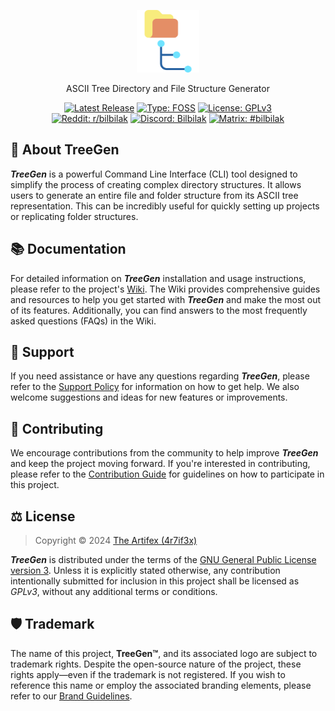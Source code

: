 <p align="center">
    <a href="#">
        <img height="100" src="https://raw.githubusercontent.com/bilbilak/treegen/main/.github/assets/treegen-icon.png" alt="Icon">
    </a>
</p>

<p align="center">
    ASCII Tree Directory and File Structure Generator
</p>

<p align="center">
    <a href="https://github.com/bilbilak/treegen/releases/latest">
        <img src="https://img.shields.io/github/v/release/bilbilak/treegen?include_prereleases&sort=semver&display_name=tag&style=flat-square&color=blue" alt="Latest Release"></a>
    <a href="https://en.wikipedia.org/wiki/Free_and_open-source_software">
        <img src="https://img.shields.io/badge/type-FOSS-3da639?style=flat-square" alt="Type: FOSS"></a>
    <a href="https://github.com/bilbilak/treegen/blob/main/LICENSE.md">
        <img src="https://img.shields.io/badge/license-GPL--3.0-be0000?style=flat-square" alt="License: GPLv3"></a>
    <br>
    <a href="https://www.reddit.com/r/bilbilak">
        <img src="https://img.shields.io/badge/Reddit-r%2Fbilbilak-ff4500?logo=reddit&style=flat-square" alt="Reddit: r/bilbilak"></a>
    <a href="https://discord.gg/zAZATWqVmK">
        <img src="https://img.shields.io/badge/Discord-Bilbilak-5865f2?logo=discord&style=flat-square" alt="Discord: Bilbilak"></a>
    <a href="https://matrix.to/#/#bilbilak:matrix.org">
        <img src="https://img.shields.io/badge/Matrix-%23bilbilak-000000?logo=matrix&style=flat-square" alt="Matrix: #bilbilak"></a>
</p>

## 📖 About TreeGen

**_TreeGen_** is a powerful Command Line Interface (CLI) tool designed to simplify the process of creating complex directory structures. It allows users to generate an entire file and folder structure from its ASCII tree representation. This can be incredibly useful for quickly setting up projects or replicating folder structures.

## 📚 Documentation

For detailed information on **_TreeGen_** installation and usage instructions, please refer to the project's [Wiki](https://github.com/bilbilak/treegen/wiki). The Wiki provides comprehensive guides and resources to help you get started with **_TreeGen_** and make the most out of its features. Additionally, you can find answers to the most frequently asked questions (FAQs) in the Wiki.

## 👥 Support

If you need assistance or have any questions regarding **_TreeGen_**, please refer to the [Support Policy](https://github.com/bilbilak/treegen/blob/main/docs/SUPPORT.md) for information on how to get help. We also welcome suggestions and ideas for new features or improvements.

## 🤝 Contributing

We encourage contributions from the community to help improve **_TreeGen_** and keep the project moving forward. If you're interested in contributing, please refer to the [Contribution Guide](https://github.com/bilbilak/treegen/blob/main/docs/CONTRIBUTING.md) for guidelines on how to participate in this project.

## ⚖️ License

> Copyright © 2024 [The Artifex (4r7if3x)](https://github.com/4r7if3x)

**_TreeGen_** is distributed under the terms of the [GNU General Public License version 3](https://github.com/bilbilak/treegen/blob/main/LICENSE.md). Unless it is explicitly stated otherwise, any contribution intentionally submitted for inclusion in this project shall be licensed as _GPLv3_, without any additional terms or conditions.

## 🛡️ Trademark

The name of this project, **TreeGen™**, and its associated logo are subject to trademark rights. Despite the open-source nature of the project, these rights apply—even if the trademark is not registered. If you wish to reference this name or employ the associated branding elements, please refer to our [Brand Guidelines](https://github.com/bilbilak/treegen/blob/main/docs/BRAND_GUIDELINES.md).
